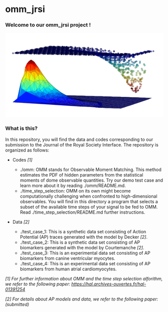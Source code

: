# omm_jrsi

### Welcome to our omm_jrsi project !

<p align="center"> 
<img src="./images/omm.png" title="Is this a log-normal
distribution?" alt="Front page illustration">
</p>

### What is this?

In this repository, you will find the data and codes corresponding to our submission to the
Journal of the Royal Society Interface. The repository is organized as follows:

* Codes *[1]*

  * ./omm: OMM stands for Observable Moment Matching. This method estimates the PDF of hidden parameters from the statistical moments of dome observable quantities. Try our demo test case and learn more about it by reading ./omm/README.md. 
  * ./time_step_selection: OMM on its own might become computationally challenging when confronted to high-dimensional observables. You will find in this directory a program that selects a subset of the available time steps of your signal to be fed to OMM. Read ./time_step_selection/README.md further instructions.

* Data *[2]*

  * ./test_case_1: This is a synthetic data set consisting of Action Potential (AP) traces generated with the model by Decker *[2]*.
  * ./test_case_2: This is a synthetic data set consisting of AP biomarkers generated with the model by Courtemanche *[2]*.
  * ./test_case_3: This is an experimental data set consisting of AP biomarkers from canine ventricular myocytes.  
  * ./test_case_4: This is an experimental data set consisting of AP biomarkers from human atrial cardiomyocytes.

*[1] For further information about OMM and the time step selection alforithm,
 we refer to the following paper:
 https://hal.archives-ouvertes.fr/hal-01391254*

*[2] For details about AP models and data, we refer to the following paper: (submitted)*
